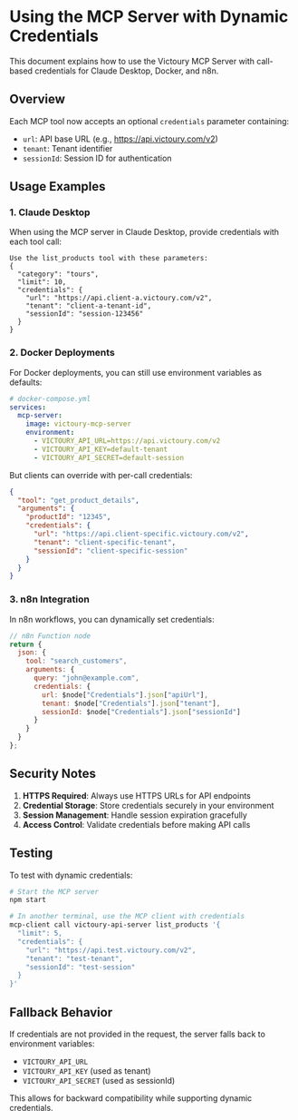 # Using the MCP Server with Dynamic Credentials

This document explains how to use the Victoury MCP Server with call-based credentials for Claude Desktop, Docker, and n8n.

## Overview

Each MCP tool now accepts an optional `credentials` parameter containing:
- `url`: API base URL (e.g., https://api.victoury.com/v2)
- `tenant`: Tenant identifier
- `sessionId`: Session ID for authentication

## Usage Examples

### 1. Claude Desktop

When using the MCP server in Claude Desktop, provide credentials with each tool call:

```
Use the list_products tool with these parameters:
{
  "category": "tours",
  "limit": 10,
  "credentials": {
    "url": "https://api.client-a.victoury.com/v2",
    "tenant": "client-a-tenant-id",
    "sessionId": "session-123456"
  }
}
```

### 2. Docker Deployments

For Docker deployments, you can still use environment variables as defaults:

```yaml
# docker-compose.yml
services:
  mcp-server:
    image: victoury-mcp-server
    environment:
      - VICTOURY_API_URL=https://api.victoury.com/v2
      - VICTOURY_API_KEY=default-tenant
      - VICTOURY_API_SECRET=default-session
```

But clients can override with per-call credentials:

```json
{
  "tool": "get_product_details",
  "arguments": {
    "productId": "12345",
    "credentials": {
      "url": "https://api.client-specific.victoury.com/v2",
      "tenant": "client-specific-tenant",
      "sessionId": "client-specific-session"
    }
  }
}
```

### 3. n8n Integration

In n8n workflows, you can dynamically set credentials:

```javascript
// n8n Function node
return {
  json: {
    tool: "search_customers",
    arguments: {
      query: "john@example.com",
      credentials: {
        url: $node["Credentials"].json["apiUrl"],
        tenant: $node["Credentials"].json["tenant"],
        sessionId: $node["Credentials"].json["sessionId"]
      }
    }
  }
};
```

## Security Notes

1. **HTTPS Required**: Always use HTTPS URLs for API endpoints
2. **Credential Storage**: Store credentials securely in your environment
3. **Session Management**: Handle session expiration gracefully
4. **Access Control**: Validate credentials before making API calls

## Testing

To test with dynamic credentials:

```bash
# Start the MCP server
npm start

# In another terminal, use the MCP client with credentials
mcp-client call victoury-api-server list_products '{
  "limit": 5,
  "credentials": {
    "url": "https://api.test.victoury.com/v2",
    "tenant": "test-tenant",
    "sessionId": "test-session"
  }
}'
```

## Fallback Behavior

If credentials are not provided in the request, the server falls back to environment variables:
- `VICTOURY_API_URL`
- `VICTOURY_API_KEY` (used as tenant)
- `VICTOURY_API_SECRET` (used as sessionId)

This allows for backward compatibility while supporting dynamic credentials.